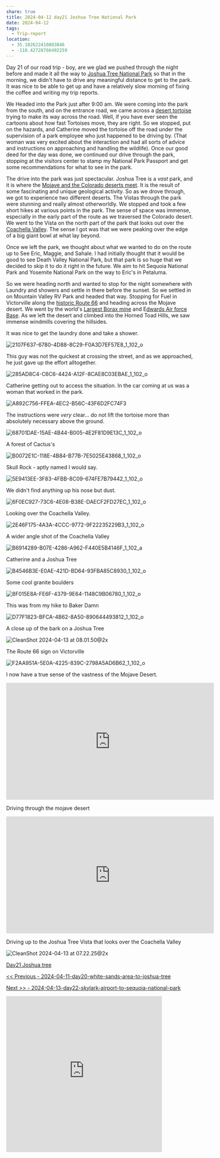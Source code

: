 ```yaml
---
share: true
title: 2024-04-12 day21 Joshua Tree National Park
date: 2024-04-12
tags:
  - Trip-report
location:
  - 35.102622410803846
  - -118.42728766492259
---
```


Day 21 of our road trip - boy, are we glad we pushed through the night before and made it all the way to [Joshua Tree National Park](https://www.nps.gov/jotr/) so that in the morning, we didn't have to drive any meaningful distance to get to the park.   It was nice to be able to get up and have a relatively slow morning of fixing the coffee and writing my trip reports.

We Headed into the Park just after 9:00 am.   We were coming into the park from the south, and on the entrance road, we came across a [desert tortoise](https://en.wikipedia.org/wiki/Desert_tortoise) trying to make its way across the road.  Well, if you have ever seen the cartoons about how fast Tortoises move, they are right. So we stopped, put on the hazards, and Catherine moved the tortoise off the road under the supervision of a park employee who just happened to be driving by.  (That woman was very excited about the interaction and had all sorts of advice and instructions on approaching and handling the wildlife).   Once our good deed for the day was done, we continued our drive through the park, stopping at the visitors center to stamp my National Park Passport and get some recommendations for what to see in the park.  

The drive into the park was just spectacular.  Joshua Tree is a _vast_ park, and it is where the [Mojave and the Colorado deserts meet](http://mojavedesert.net/plants/vegetation/01.html). It is the result of some fascinating and unique geological activity.    So as we drove through, we got to experience two different deserts.   The Vistas through the park were stunning and really almost otherworldly.   We stopped and took a few short hikes at various points in the park.  The sense of space was immense, especially in the early part of the route as we traversed the Colorado desert.   We went to the Vista on the north part of the park that looks out over the [Coachella Valley](https://en.wikipedia.org/wiki/Coachella_Valley).  The sense I got was that we were peaking over the edge of a big giant bowl at what lay beyond.

Once we left the park, we thought about what we wanted to do on the route up to See Eric, Maggie, and Sahale.   I had initially thought that it would be good to see Death Valley National Park, but that park is so huge that we decided to skip it to do it right in the future. We aim to hit Sequoia National Park and Yosemite National Park on the way to Eric's in Petaluma.    

So we were heading north and wanted to stop for the night somewhere with Laundry and showers and settle in there before the sunset.   So we settled in on Mountain Valley RV Park and headed that way.  Stopping for Fuel in Victorville along the [historic Route 66](https://en.wikipedia.org/wiki/U.S._Route_66) and heading across the Mojave desert.   We went by the world's [Largest Borax mine](https://en.wikipedia.org/wiki/Rio_Tinto_Borax_Mine) and E[dwards Air force Base](https://www.edwards.af.mil/).  As we left the desert and climbed into the Horned Toad Hills, we saw immense windmills covering the hillsides.  

It was nice to get the laundry done and take a shower.  



![2107F637-6780-4D88-8C29-F0A3D7EF57E8_1_102_o](../../attachments/2107F637-6780-4D88-8C29-F0A3D7EF57E8_1_102_o.jpeg)

This guy was not the quickest at crossing the street, and as we approached, he just gave up the effort alltogether.

![285AD8C4-C6C6-4424-A12F-8CAE8C03EBAE_1_102_o](../../attachments/285AD8C4-C6C6-4424-A12F-8CAE8C03EBAE_1_102_o.jpeg)

Catherine getting out to access the situation.  In the car coming at us was a woman that worked in the park.

![A892C756-FFEA-4EC2-B56C-43F6D2FC74F3](../../attachments/A892C756-FFEA-4EC2-B56C-43F6D2FC74F3.jpeg)

The instructions were _very_ clear...  do not lift the tortoise more than absolutely necessary above the ground.

![68701DAE-15AE-4B44-B005-4E2F81D9E13C_1_102_o](../../attachments/68701DAE-15AE-4B44-B005-4E2F81D9E13C_1_102_o.jpeg)

A forest of Cactus's

![B0072E1C-118E-4B84-B77B-7E5025E43868_1_102_o](../../attachments/B0072E1C-118E-4B84-B77B-7E5025E43868_1_102_o.jpeg)

Skull Rock - aptly named I would say.

![5E9413EE-3F83-4FBB-8C09-674FE7B79442_1_102_o](../../attachments/5E9413EE-3F83-4FBB-8C09-674FE7B79442_1_102_o.jpeg)

We didn't find anything up his nose but dust.

![6F0EC927-73C6-4E08-B38E-DAECF2FD27EC_1_102_o](../../attachments/6F0EC927-73C6-4E08-B38E-DAECF2FD27EC_1_102_o.jpeg)

Looking over the Coachella Valley.

![2E46F175-4A3A-4CCC-9772-9F22235229B3_1_102_o](../../attachments/2E46F175-4A3A-4CCC-9772-9F22235229B3_1_102_o.jpeg)

A wider angle shot of the Coachella Valley

![B6914289-B07E-4286-A962-F440E5B4146F_1_102_a](../../attachments/B6914289-B07E-4286-A962-F440E5B4146F_1_102_a.jpeg)

Catherine and a Joshua Tree

![B4546B3E-E0AE-421D-BD64-93FBA85C8930_1_102_o](../../attachments/B4546B3E-E0AE-421D-BD64-93FBA85C8930_1_102_o.jpeg)

Some cool granite boulders

![8F015E8A-FE6F-4379-9E64-1148C9B06780_1_102_o](../../attachments/8F015E8A-FE6F-4379-9E64-1148C9B06780_1_102_o.jpeg)

This was from my hike to Baker Damn

![D77F1823-BFCA-4B62-8A50-890644493812_1_102_o](../../attachments/D77F1823-BFCA-4B62-8A50-890644493812_1_102_o.jpeg)

A close up of the bark on a Joshua Tree

![CleanShot 2024-04-13 at 08.01.50@2x](../../attachments/CleanShot%202024-04-13%20at%2008.01.50@2x.png)

The Route 66 sign on Victorville

![F2AA951A-5E0A-4225-839C-2798A5AD6B62_1_102_o](../../attachments/F2AA951A-5E0A-4225-839C-2798A5AD6B62_1_102_o.jpeg)

I now have a true sense of the vastness of the Mojave Desert.

<iframe width="560" height="315" src="https://www.youtube.com/embed/OcYEYJRznm8?si=iWQ0kVGPxvrzser-" title="YouTube video player" frameborder="0" allow="accelerometer; autoplay; clipboard-write; encrypted-media; gyroscope; picture-in-picture; web-share" referrerpolicy="strict-origin-when-cross-origin" allowfullscreen></iframe>

Driving through the mojave desert


<iframe width="560" height="315" src="https://www.youtube.com/embed/EuT-7U5OOE4?si=AzIJ0juTKcP4ZFSS" title="YouTube video player" frameborder="0" allow="accelerometer; autoplay; clipboard-write; encrypted-media; gyroscope; picture-in-picture; web-share" referrerpolicy="strict-origin-when-cross-origin" allowfullscreen></iframe>

Driving up to the Joshua Tree Vista that looks over the Coachella Valley



![CleanShot 2024-04-13 at 07.22.25@2x](../../attachments/CleanShot%202024-04-13%20at%2007.22.25@2x.png)

[Day21 Joshua tree](https://www.gaiagps.com/public/o7Ykau80z54Rk1xRKMquJ7q5/)

[<< Previous - 2024-04-11-day20-white-sands-area-to-joshua-tree](./2024-04-11-day20-white-sands-area-to-joshua-tree.md)

[Next >> - 2024-04-13-day22-skylark-airport-to-sequoia-national-park](./2024-04-13-day22-skylark-airport-to-sequoia-national-park.md)

<iframe src="https://www.gaiagps.com/public/o7Ykau80z54Rk1xRKMquJ7q5/?embed=True" style="border:none; overflow-y: hidden; background-color:white; min-width: 320px; max-width:420px; width:100%; height: 420px;" seamless />

